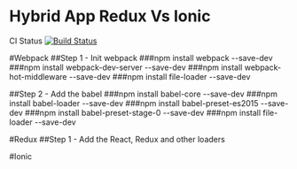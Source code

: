 # Hybrid App Redux Vs Ionic

CI Status [![Build Status](https://travis-ci.org/zhangsichu/HybridAppReduxVsIonic.svg?branch=master)](https://travis-ci.org/zhangsichu/HybridAppReduxVsIonic)

#Webpack
##Step 1 - Init webpack
###npm install webpack --save-dev
###npm install webpack-dev-server --save-dev
###npm install webpack-hot-middleware --save-dev
###npm install file-loader --save-dev

##Step 2 - Add the babel
###npm install babel-core --save-dev
###npm install babel-loader --save-dev
###npm install babel-preset-es2015 --save-dev
###npm install babel-preset-stage-0 --save-dev
###npm install file-loader --save-dev

#Redux
##Step 1 - Add the React, Redux and other loaders


#Ionic
